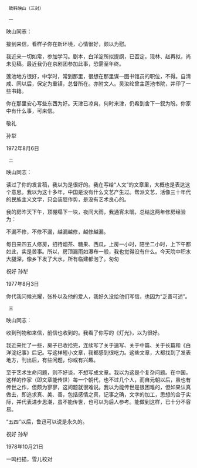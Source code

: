      致韩映山（三封） 

     一 

  映山同志： 

  接到来信，看样子你在新环境，心情很好，颇以为慰。 

  我近来一切如常，参加学习。剧本，白洋淀所拟提纲，已否定。现林、赵再拟，尚未见稿。最近我仍在京剧团参加此事，恐需至年终。 

  莲池地方很好，中学时，常到那里，很想在那里谋一图书馆员的职位，不得。自清咸、同以后，保定为重镇，总督所在。亦附文人。吴汝纶曾主莲池书院，并印了一些书籍。 

  你在那里安心写些东西为好。天津已凉爽，何时来津，仍希到舍下一叙为盼。你家中有什么事，可来信。 

  敬礼 

  孙犁 

  1972年8月6日 

     二 

  映山同志： 

  读过了你的发言稿，我以为是很好的。我在写给“人文”的文章里，大概也是表达这个意思。我以为这十多年，中国是没有什么文艺产生过。帮派文艺，活像三十年代的民族主义文学，只会装腔作势，是没有艺术良心的。 

  我的房昨天下午，顶棚塌下一块，夜间大雨，我通宵未眠，总结这两年修房经验为： 

  不漏不修，不修不漏，越漏越修，越修越漏。 

  每日来四五人修房，招待烟茶、糖果、西瓜，上房一小时，陪坐二小时，上下午都如此，实是苦事。所以，房顶漏雨如瀑布一般，我也觉得没有什么。今天院中积水大腿深，像乡下发了大水，所有临建都泡了。匆匆 

  祝好                   孙犁 

  1977年8月3日 

  你代我问候光耀，张朴以及他的爱人，我好久没给他们写信，也因为“乏善可述”。 

     三 

  映山同志： 

  收到刊物和来信，前信也收到的。我看了你写的《灯光》，以为很好。 

  我近来忙了一些，房子已收拾完，连续写了关于速写、关于中篇、关于长篇和《白洋淀纪事》后记。写这样短小文章，我都感到很吃力。这些文章，大都找到了发表地方，刊出后，有些问题，你或有兴趣。 

  至于艺术生命问题，则不好谈，不想写成文章。我以为这是个复杂问题。在中国，这样的作家（即文章能传世）每一个朝代，也不过几个人，而自元朝以后，虽也有传世之作，但颇为寥寥，这问题就很难说。我以为能传世是很困难的，但如果认真做去，即追求真、美、善，包括感情之真，记事之确，文字的加工，思想的合于实际，并代表进步思潮，虽不能传世，也可以为后人参考。能做到这样，已十分不容易。 

  “五四”以后，鲁迅可以说是永久的。 

  祝好                   孙犁 

  1978年10月21日 

  一鸣扫描，雪儿校对 

